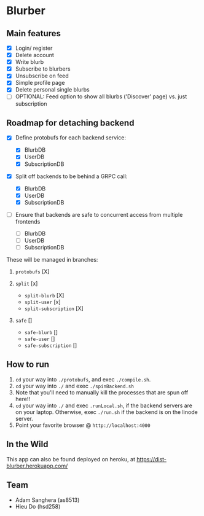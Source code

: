 # Blurber

## Main features

- [x] Login/ register
- [X] Delete account
- [X] Write blurb
- [X] Subscribe to blurbers
- [x] Unsubscribe on feed
- [x] Simple profile page
- [x] Delete personal single blurbs
- [ ] OPTIONAL: Feed option to show all blurbs ('Discover' page) vs. just subscription

## Roadmap for detaching backend

- [X] Define protobufs for each backend service:

  - [X] BlurbDB
  - [X] UserDB
  - [X] SubscriptionDB

- [x] Split off backends to be behind a GRPC call:

  - [X] BlurbDB
  - [x] UserDB
  - [X] SubscriptionDB

- [ ] Ensure that backends are safe to concurrent access from multiple frontends

  - [ ] BlurbDB
  - [ ] UserDB
  - [ ] SubscriptionDB

These will be managed in branches:

1. `protobufs` [X]

2. `split` [x]

    - `split-blurb` [X]
    - `split-user` [x]
    - `split-subscription` [X]

3. `safe` []

    - `safe-blurb` []
    - `safe-user` []
    - `safe-subscription` []

## How to run

1. `cd` your way into `./protobufs`, and exec `./compile.sh`.
1. `cd` your way into `./` and exec `./spinBackend.sh`
1. Note that you'll need to manually kill the processes that are spun off here!!
1. `cd` your way into `./` and exec `.runLocal.sh`, if the backend servers are on your laptop.  Otherwise, exec `./run.sh` if the backend is on the linode server.
1. Point your favorite browser @ `http://localhost:4000`

## In the Wild

This app can also be found deployed on heroku, at https://dist-blurber.herokuapp.com/

## Team

- Adam Sanghera (as8513)
- Hieu Do (hsd258)
